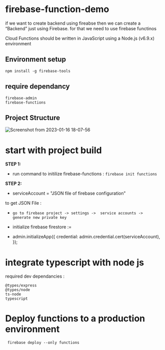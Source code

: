 # firebase-function-demo

if we want to  create backend using fireabse then  we can create a “Backend” just using Firebase. for that we need to use firebase functinos

 Cloud Functions should be written in JavaScript using a Node.js (v6.9.x) environment
 
 ## Environment setup

```npm install -g firebase-tools```

## require dependancy
```firebase-admin``` <br />
```firebase-functions```

## Project Structure
![Screenshot from 2023-01-16 18-07-56](https://user-images.githubusercontent.com/100589028/212680044-c780b68e-1a6d-4734-acf0-f32cc20c2e08.png)


# start with project build
**STEP 1:** <br />
- run command to initilize firebase-functions :
```firebase init functions```

**STEP 2:**

- serviceAccount = "JSON file  of firebase configuration"

to get JSON File :
- ```go to firebase project -> settings ->  service accounts ->  generate new private key ```

- initialize firebase firestore :=


- admin.initializeApp({
  credential: admin.credential.cert(serviceAccount),
});


# integrate typescript with node js

required dev dependancies :
``` 
@types/express
@types/node
ts-node
typescript
```

# Deploy functions to a production environment
``` firebase deploy --only functions```
